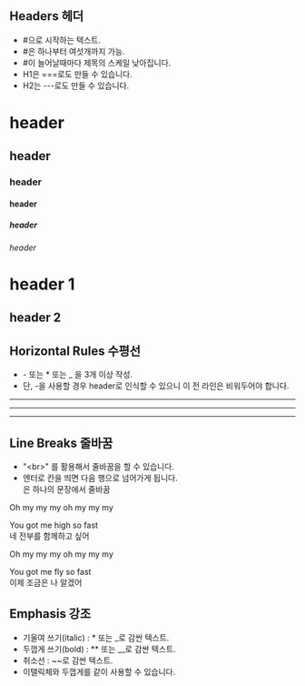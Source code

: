 
## Headers 헤더

* #으로 시작하는 텍스트.
* #은 하나부터 여섯개까지 가능.
* #이 늘어날때마다 제목의 스케일 낮아집니다.
* H1은 ===로도 만들 수 있습니다.
* H2는 ---로도 만들 수 있습니다.


# header
## header
### header
#### header
##### header
###### header

header 1 
===

header 2
---

## Horizontal Rules 수평선

* \- 또는 * 또는 _ 을 3개 이상 작성.
* 단, -을 사용할 경우 header로 인식할 수 있으니 이 전 라인은 비워두어야 합니다.

---
***
___

## Line Breaks 줄바꿈
* "\<br\>" 를 활용해서 줄바꿈을 할 수 있습니다.
* 엔터로 칸을 띄면 다음 행으로 넘어가게 됩니다. <br>은 하나의 문장에서 줄바꿈

Oh my my my oh my my my

You got me high so fast <br>
네 전부를 함께하고 싶어

Oh my my my oh my my my

You got me fly so fast <br> 이제 조금은 나 알겠어

## Emphasis 강조
* 기울여 쓰기(italic) : * 또는 _로 감싼 텍스트.
* 두껍게 쓰기(bold) : ** 또는 __로 감싼 텍스트.
* 취소선 : ~~로 감싼 텍스트.
* 이탤릭체와 두껍게를 같이 사용할 수 있습니다.
